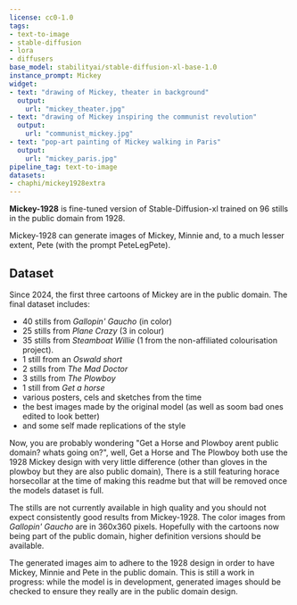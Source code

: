 ```yaml
---
license: cc0-1.0
tags:
- text-to-image
- stable-diffusion
- lora
- diffusers
base_model: stabilityai/stable-diffusion-xl-base-1.0
instance_prompt: Mickey
widget:
- text: "drawing of Mickey, theater in background"
  output:
    url: "mickey_theater.jpg"
- text: "drawing of Mickey inspiring the communist revolution"
  output:
    url: "communist_mickey.jpg"
- text: "pop-art painting of Mickey walking in Paris"
  output:
    url: "mickey_paris.jpg"
pipeline_tag: text-to-image
datasets:
- chaphi/mickey1928extra
---
```


**Mickey-1928** is fine-tuned version of Stable-Diffusion-xl trained on 96 stills in the public domain from 1928.

<Gallery />

Mickey-1928 can generate images of Mickey, Minnie and, to a much lesser extent, Pete (with the prompt PeteLegPete).

## Dataset

Since 2024, the first three cartoons of Mickey are in the public domain. The final dataset includes:
- 40 stills from *Gallopin' Gaucho* (in color)
- 25 stills from *Plane Crazy* (3 in colour)
- 35 stills from *Steamboat Willie* (1 from the non-affiliated colourisation project).
- 1 still from an *Oswald short*
- 2 stills from *The Mad Doctor*
- 3 stills from *The Plowboy*
- 1 still from *Get a horse*
- various posters, cels and sketches from the time
- the best images made by the original model (as well as soom bad ones edited to look better)
- and some self made replications of the style

Now, you are probably wondering "Get a Horse and Plowboy arent public domain? whats going on?", well, Get a Horse and The Plowboy both use the 1928 Mickey design with very little difference (other than gloves in the plowboy but they are also public domain), There is a still featuring horace horsecollar at the time of making this readme but that will be removed once the models dataset is full.


The stills are not currently available in high quality and you should not expect consistently good results from Mickey-1928. The color images from *Gallopin' Gaucho* are in 360x360 pixels. Hopefully with the cartoons now being part of the public domain, higher definition versions should be available.

The generated images aim to adhere to the 1928 design in order to have Mickey, Minnie and Pete in the public domain. This is still a work in progress: while the model is in development, generated images should be checked to ensure they really are in the public domain design.
